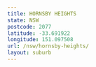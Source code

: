 ```yaml
---
title: HORNSBY HEIGHTS
state: NSW
postcode: 2077
latitude: -33.691922
longitude: 151.097508
url: /nsw/hornsby-heights/
layout: suburb
---
```

